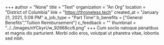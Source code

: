 +++
author = "None"
title = "Test"
organization = "An Org"
location = "District of Columbia"
link = "https://throneless.tech"
created_at = "January 21, 2021, 5:08 PM"
a_job_type = "Part Time"
b_benefits = ["General Benefits","Tuition Reimbursement"]
c_feedback = ""
thumbnail = "../../images/nYCkyrUw_92668cc6.png"
+++
Cum sociis natoque penatibus et magnis dis parturient. Morbi odio eros, volutpat ut pharetra vitae, lobortis sed nibh.